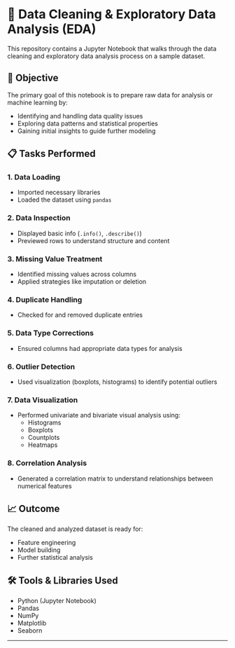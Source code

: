 # 🧼 Data Cleaning & Exploratory Data Analysis (EDA)

This repository contains a Jupyter Notebook that walks through the data cleaning and exploratory data analysis process on a sample dataset.

## 📌 Objective

The primary goal of this notebook is to prepare raw data for analysis or machine learning by:
- Identifying and handling data quality issues
- Exploring data patterns and statistical properties
- Gaining initial insights to guide further modeling

## 📋 Tasks Performed

### 1. Data Loading
- Imported necessary libraries
- Loaded the dataset using `pandas`

### 2. Data Inspection
- Displayed basic info (`.info()`, `.describe()`)
- Previewed rows to understand structure and content

### 3. Missing Value Treatment
- Identified missing values across columns
- Applied strategies like imputation or deletion

### 4. Duplicate Handling
- Checked for and removed duplicate entries

### 5. Data Type Corrections
- Ensured columns had appropriate data types for analysis

### 6. Outlier Detection
- Used visualization (boxplots, histograms) to identify potential outliers

### 7. Data Visualization
- Performed univariate and bivariate visual analysis using:
  - Histograms
  - Boxplots
  - Countplots
  - Heatmaps

### 8. Correlation Analysis
- Generated a correlation matrix to understand relationships between numerical features

## 📈 Outcome

The cleaned and analyzed dataset is ready for:
- Feature engineering
- Model building
- Further statistical analysis

## 🛠️ Tools & Libraries Used

- Python (Jupyter Notebook)
- Pandas
- NumPy
- Matplotlib
- Seaborn

---

